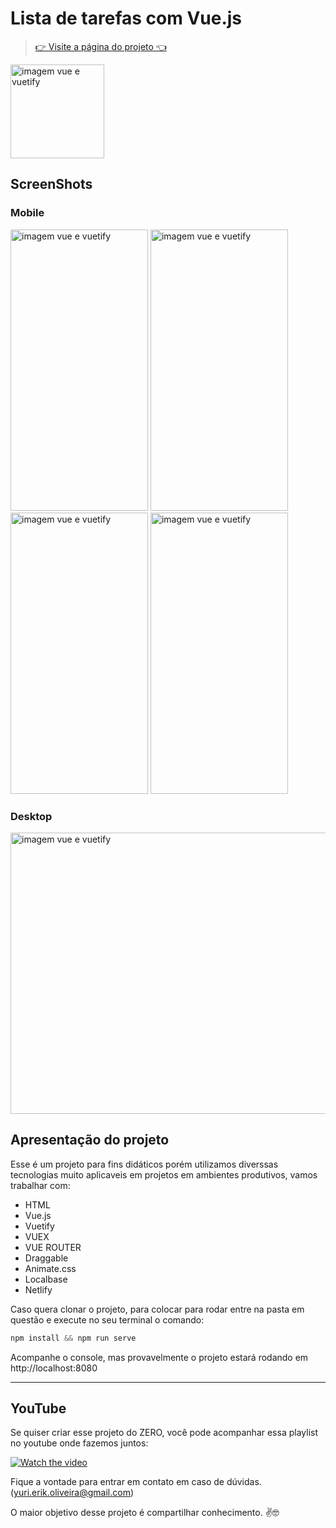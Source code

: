 # Lista de tarefas com Vue.js

> [👉 Visite a página do projeto 👈](https://aula-vue-todo.netlify.app/)

<img src="https://user-images.githubusercontent.com/44410208/127399567-ee45cb10-9296-4f1d-bb30-da736c748972.png" alt="imagem vue e vuetify" height="150" />

## ScreenShots
### Mobile
<div>
  <img src="https://user-images.githubusercontent.com/44410208/132055630-34093bbd-e25a-4607-97b4-1e2e3f0a8166.png" alt="imagem vue e vuetify" width="220" height="450" />
<img src="https://user-images.githubusercontent.com/44410208/132055841-8c17f004-abd6-4408-aa69-49e7c1822e45.png" alt="imagem vue e vuetify" width="220" height="450" />
<img src="https://user-images.githubusercontent.com/44410208/132056946-98b3f944-4b00-4009-9870-ac265b399804.png" alt="imagem vue e vuetify" width="220" height="450" />
<img src="https://user-images.githubusercontent.com/44410208/132055834-2b0d6bdf-a4bb-4406-b428-8859a5cd87e2.png" alt="imagem vue e vuetify" width="220" height="450" />
</div>

### Desktop
<img src="https://user-images.githubusercontent.com/44410208/132057176-8fb917fa-ec78-4d58-b259-7b0b885affd9.png" alt="imagem vue e vuetify" width="890" height="450" />


## Apresentação do projeto
Esse é um projeto para fins didáticos porém utilizamos diverssas tecnologias muito aplicaveis em projetos em ambientes produtivos, vamos trabalhar com:

- HTML
- Vue.js
- Vuetify
- VUEX
- VUE ROUTER
- Draggable
- Animate.css
- Localbase
- Netlify

Caso quera clonar o projeto, para colocar para rodar entre na pasta em questão e execute no seu terminal o comando:
~~~javascript
npm install && npm run serve
~~~
Acompanhe o console, mas provavelmente o projeto estará rodando em http://localhost:8080

<hr>

## YouTube

Se quiser criar esse projeto do ZERO, você pode acompanhar essa playlist no youtube onde fazemos juntos:

[![Watch the video](https://user-images.githubusercontent.com/44410208/127400712-2850ba05-ddaa-42ba-ab00-2ac625b168ec.png)](https://youtu.be/fL2BAYzCIZs)

Fique a vontade para entrar em contato em caso de dúvidas. (yuri.erik.oliveira@gmail.com)

O maior objetivo desse projeto é compartilhar conhecimento. ✌️🤓
